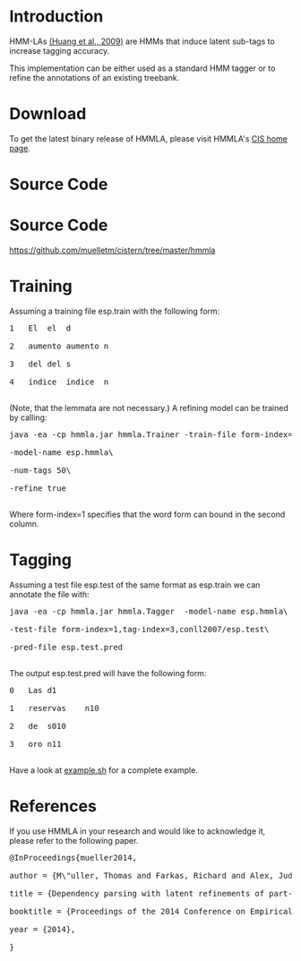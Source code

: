 # Introduction #

HMM-LAs [(Huang et al., 2009)](http://aclweb.org/anthology/N/N09/N09-2054.pdf) are HMMs that induce latent sub-tags to increase tagging accuracy.

This implementation can be either used as a standard HMM tagger or to refine the annotations of an existing treebank.

# Download #

To get the latest binary release of HMMLA, please visit HMMLA's [CIS home page](http://www.cis.lmu.de/~muellets/hmmla/CURRENT).

# Source Code #

# Source Code #

https://github.com/muelletm/cistern/tree/master/hmmla

# Training #

Assuming a training file esp.train with the following form:

<pre>
1	El	el	d<br>
2	aumento	aumento	n<br>
3	del	del	s<br>
4	índice	índice	n<br>
</pre>
(Note, that the lemmata are not necessary.) A refining model can be trained by calling:

<pre>
java -ea -cp hmmla.jar hmmla.Trainer -train-file form-index=1,tag-index=3,esp.train\<br>
-model-name esp.hmmla\<br>
-num-tags 50\<br>
-refine true<br>
</pre>

Where form-index=1 specifies that the word form can bound in the second column.

# Tagging #

Assuming a test file esp.test of the same format as esp.train we can annotate the file with:

<pre>
java -ea -cp hmmla.jar hmmla.Tagger  -model-name esp.hmmla\<br>
-test-file form-index=1,tag-index=3,conll2007/esp.test\<br>
-pred-file esp.test.pred<br>
</pre>

The output esp.test.pred will have the following form:

<pre>
0	Las	d1<br>
1	reservas	n10<br>
2	de	s010<br>
3	oro	n11<br>
</pre>

Have a look at [example.sh](https://code.google.com/p/cistern/source/browse/trunk/hmmla/example.sh) for a complete example.

# References #

If you use HMMLA in your research and would like to acknowledge it, please refer to the following paper.

<pre>
@InProceedings{mueller2014,<br>
author = {M\"uller, Thomas and Farkas, Richard and Alex, Judea and Schmid, Helmut and Sch\"utze, Hinrich},<br>
title = {Dependency parsing with latent refinements of part-of-speech tags},<br>
booktitle = {Proceedings of the 2014 Conference on Empirical Methods in Natural Language Processing},<br>
year = {2014},<br>
}<br>
</pre>
